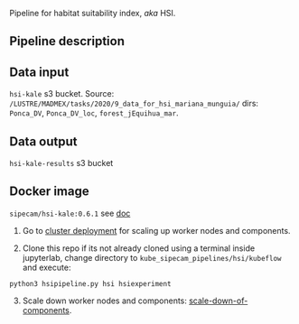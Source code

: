 Pipeline for habitat suitability index, *aka* HSI.

## Pipeline description

## Data input

`hsi-kale` s3 bucket. Source: `/LUSTRE/MADMEX/tasks/2020/9_data_for_hsi_mariana_munguia/` dirs: `Ponca_DV`, `Ponca_DV_loc`, `forest_jEquihua_mar`.

## Data output 

`hsi-kale-results` s3 bucket

## Docker image

`sipecam/hsi-kale:0.6.1` see [doc](https://github.com/CONABIO/kube_sipecam/tree/master/dockerfiles/hsi)


1. Go to [cluster deployment](https://conabio.github.io/kube_sipecam/1.Deployment-of-Kubernetes-cluster-in-AWS.html#cluster-deployment) for scaling up worker nodes and components.

2. Clone this repo if its not already cloned using a terminal inside jupyterlab, change directory to `kube_sipecam_pipelines/hsi/kubeflow` and execute:

```
python3 hsipipeline.py hsi hsiexperiment
```

3. Scale down worker nodes and components: [scale-down-of-components](https://conabio.github.io/kube_sipecam/1.Deployment-of-Kubernetes-cluster-in-AWS.html#scale-down-of-components).

